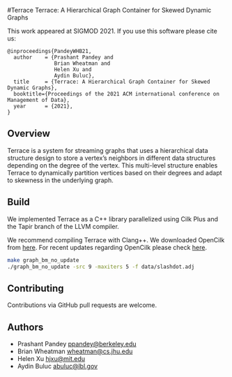 #Terrace
Terrace: A Hierarchical Graph Container for Skewed Dynamic Graphs

This work appeared at SIGMOD 2021. If you use this software please cite us:

```
@inproceedings{PandeyWHB21,
  author    = {Prashant Pandey and
               Brian Wheatman and
               Helen Xu and
               Aydin Buluc},
  title     = {Terrace: A Hierarchical Graph Container for Skewed Dynamic Graphs},
  booktitle={Proceedings of the 2021 ACM international conference on Management of Data},
  year      = {2021},
}
```

Overview
--------
Terrace is a system for streaming graphs that uses
a hierarchical data structure design to store a vertex’s neighbors
in different data structures depending on the degree of the vertex.
This multi-level structure enables Terrace to dynamically partition
vertices based on their degrees and adapt to skewness in the
underlying graph. 

Build
-------
We implemented Terrace as a C++ library parallelized using Cilk Plus and the
Tapir branch of the LLVM compiler.

We recommend compiling Terrace with Clang++. We downloaded OpenCilk from
[here](https://github.com/OpenCilk/opencilk-project/releases). For recent
updates regarding OpenCilk please check [here](https://cilk.mit.edu/).

```bash
make graph_bm_no_update
./graph_bm_no_update -src 9 -maxiters 5 -f data/slashdot.adj 
```

Contributing
------------
Contributions via GitHub pull requests are welcome.


Authors
-------
- Prashant Pandey <ppandey@berkeley.edu>
- Brian Wheatman <wheatman@cs.jhu.edu>
- Helen Xu <hjxu@mit.edu>
- Aydin Buluc <abuluc@lbl.gov>
